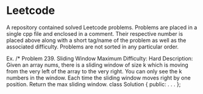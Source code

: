 # Leetcode
A repository contained solved Leetcode problems. Problems are placed in a single cpp file and enclosed in a comment. Their respective number is placed above along with a short tag/name of the problem as well as the associated difficulty. Problems are not sorted in any particular order.

Ex. /*
Problem 239. Sliding Window Maximum
Difficulty: Hard
Description: Given an array nums, there is a sliding window of size k which is moving from the very left of the array to the very right. 
You can only see the k numbers in the window. Each time the sliding window moves right by one position. Return the max sliding window.
class Solution {
public:
  . . .
};
